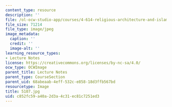```yaml
---
content_type: resource
description: ''
file: /ol-ocw-studio-app/courses/4-614-religious-architecture-and-islamic-cultures-fall-2002/c852fc59a40a2d3a4c31ec81c7251ed3_5107.jpg
file_size: 71214
file_type: image/jpeg
image_metadata:
  caption: ''
  credit: ''
  image-alt: ''
learning_resource_types:
- Lecture Notes
license: https://creativecommons.org/licenses/by-nc-sa/4.0/
ocw_type: OCWImage
parent_title: Lecture Notes
parent_type: CourseSection
parent_uid: 68abeaab-4eff-532c-e858-18d3ffb567bd
resourcetype: Image
title: 5107.jpg
uid: c852fc59-a40a-2d3a-4c31-ec81c7251ed3
---
```

